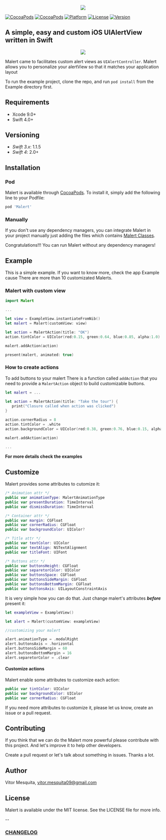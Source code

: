 <div style="text-align: center"> 
	<img src="https://github.com/vitormesquita/Malert/blob/develop/Malert/Assets/Malert_brand.png">
</div>

[![CocoaPods](https://img.shields.io/cocoapods/dt/Malert.svg?style=flat-square)](http://cocoapods.org/pods/Malert)
[![CocoaPods](https://img.shields.io/cocoapods/at/Malert.svg?style=flat-square)](http://cocoapods.org/pods/Malert)
[![Platform](https://img.shields.io/cocoapods/p/Malert.svg?style=flat-square)](http://cocoapods.org/pods/Malert)
[![License](https://img.shields.io/cocoapods/l/Malert.svg?style=flat-square)](http://cocoapods.org/pods/Malert)
[![Version](https://img.shields.io/cocoapods/v/Malert.svg?style=flat-square)](http://cocoapods.org/pods/Malert)

## A simple, easy and custom iOS UIAlertView written in Swift 

<div style="text-align: center"> 
	<img src="https://github.com/vitormesquita/Malert/blob/develop/Malert/Assets/mockup.png">
</div>

Malert came to facilitates custom alert views as `UIAlertController`. Malert allows you to personalize your alertView so that it matches your application layout

To run the example project, clone the repo, and run `pod install` from the Example directory first.

## Requirements

- Xcode 9.0+
- Swift 4.0+

## Versioning

- *Swift 3.x*: 1.1.5
- *Swift 4*: 2.0+

## Installation

### Pod

Malert is available through [CocoaPods](http://cocoapods.org). To install
it, simply add the following line to your Podfile:

```ruby
pod 'Malert'
```
### Manually

If you don't use any dependency managers, you can integrate Malert in your project manually just adding the files which contains [Malert Classes](https://github.com/vitormesquita/Malert/tree/master/Malert/Classes). 

Congratulations!!! You can run Malert without any dependency managers!

## Example

This is a simple example. If you want to know more, check the app Example cause There are more than 10 customizated Malerts.

<!--### Default Malert with title

```swift
import Malert

...
	
TODO
	
...
	
```-->

### Malert with custom view

```swift
import Malert

...

let view = ExampleView.instantiateFromNib()
let malert = Malert(customView: view)

let action = MalertAction(title: "OK")
action.tintColor = UIColor(red:0.15, green:0.64, blue:0.85, alpha:1.0)

malert.addAction(action)

present(malert, animated: true)
```

### How to create actions 

To add buttons to your malert There is a function called `addAction` that you need to provide a `MalertAction` object to build customizable buttons.

```swift
let malert = ... 
   	 
let action = MalertAction(title: "Take the tour") {
   print("Closure called when action was clicked")
}

action.cornerRadius = 8
action.tintColor = .white
action.backgroundColor = UIColor(red:0.38, green:0.76, blue:0.15, alpha:1.0)

malert.addAction(action)
	
...
```

**For more details check the examples**

## Customize

Malert provides some attributes to cutomize it:

```swift
/* Animation attr */
public var animationType: MalertAnimationType
public var presentDuration: TimeInterval
public var dismissDuration: TimeInterval

/* Container attr */
public var margin: CGFloat
public var cornerRadius: CGFloat
public var backgroundColor: UIColor?

/* Title attr */
public var textColor: UIColor
public var textAlign: NSTextAlignment
public var titleFont: UIFont

/* Buttons attr */
public var buttonsHeight: CGFloat
public var separetorColor: UIColor
public var buttonsSpace: CGFloat
public var buttonsSideMargin: CGFloat
public var buttonsBottomMargin: CGFloat
public var buttonsAxis: UILayoutConstraintAxis
```

It is very simple how you can do that. Just change malert's attributes ***before*** present it:

```swift
let exampleView = ExampleView()

let alert = Malert(customView: exampleView)

//customizing your malert

alert.animationType = .modalRight
alert.buttonsAxis = .horizontal
alert.buttonsSideMargin = 60
alert.buttonsBottomMargin = 16
alert.separetorColor = .clear
```

#### Customize actions

Malert enable some attributes to customize each action:

```swift
public var tintColor: UIColor
public var backgroundColor: UIColor
public var cornerRadius: CGFloat
```
If you need more attributes to customize it, please let us know, create an issue or a pull request. 

## Contributing
	
If you think that we can do the Malert more powerful please contribute with this project. And let's improve it to help other developers.

Create a pull request or let's talk about something in issues. Thanks a lot.

## Author

Vitor Mesquita, vitor.mesquita09@gmail.com

## License

Malert is available under the MIT license. See the LICENSE file for more info.

--

### [CHANGELOG](https://github.com/vitormesquita/Malert/blob/master/CHANGELOG.md)
